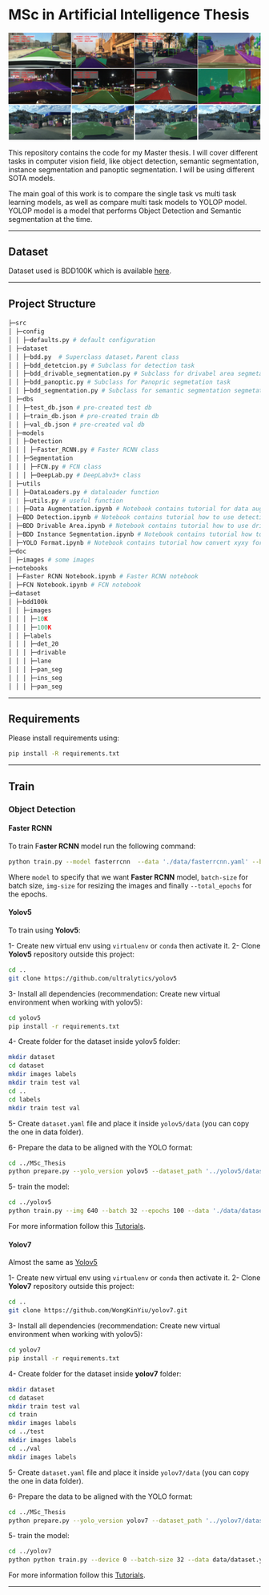 ﻿# MSc in Artificial Intelligence Thesis

![teaser](./doc/images/BDD100K.png)
 
 This repository contains the code for my Master thesis. I will cover different tasks in computer vision field, like object detection, semantic segmentation, instance segmentation and panoptic segmentation. I will be using different SOTA models.
 
 The main goal of this work is to compare the single task vs multi task learning models, as well as compare multi task models to YOLOP model. YOLOP model is a model that performs Object Detection and Semantic segmentation at the time.
 
 ---
 
 ## Dataset
 Dataset used is BDD100K which is available [here](https://www.bdd100k.com/).
 
 ---
 
 ## Project Structure
```python
├─src
│ ├─config
│ │ ├─defaults.py # default configuration
│ ├─dataset
│ │ ├─bdd.py  # Superclass dataset，Parent class
│ │ ├─bdd_detetcion.py # Subclass for detection task
│ │ ├─bdd_drivable_segmentation.py # Subclass for drivabel area segmetation task
│ │ ├─bdd_panoptic.py # Subclass for Panopric segmetation task
│ │ ├─bdd_segmentation.py # Subclass for semantic segmentation segmetation task
│ ├─dbs
│ │ ├─test_db.json # pre-created test db
│ │ ├─train_db.json # pre-created train db
│ │ ├─val_db.json # pre-created val db
│ ├─models
│ │ ├─Detection
│ │ │ ├─Faster_RCNN.py # Faster RCNN class
│ │ ├─Segmentation
│ │ │ ├─FCN.py # FCN class
│ │ │ ├─DeepLab.py # DeepLabv3+ class
│ ├─utils
│ │ ├─DataLoaders.py # dataloader function
| | ├─utils.py # useful function
| | ├─Data Augmentation.ipynb # Notebook contains tutorial for data augmentation
│ ├─BDD Detection.ipynb # Notebook contains tutorial how to use detection class
│ ├─BDD Drivable Area.ipynb # Notebook contains tutorial how to use drivable class
│ ├─BDD Instance Segmentation.ipynb # Notebook contains tutorial how to use instance segmentation class
│ ├─YOLO Format.ipynb # Notebook contains tutorial how convert xyxy format to yolo format
├─doc
│ ├─images # some images
├─notebooks
│ ├─Faster RCNN Notebook.ipynb # Faster RCNN notebook
│ ├─FCN Notebook.ipynb # FCN notebook
├─dataset
│ ├─bdd100k
│ │ ├─images
│ │ │ ├─10K
│ │ │ ├─100K
│ │ ├─labels
│ │ │ ├─det_20
│ │ │ ├─drivable
│ │ │ ├─lane
│ │ │ ├─pan_seg
│ │ │ ├─ins_seg
│ │ │ ├─pan_seg
```
---
## Requirements

Please install requirements using: 
```bash
pip install -R requirements.txt
```

---
## Train
### Object Detection
#### Faster RCNN
To train F**aster RCNN** model run the following command:
```bash
python train.py --model fasterrcnn  --data './data/fasterrcnn.yaml' --batch-size 32 --img-size 640 --total_epochs 20 --logger_path 'logs' --checkpoint_path 'checkpoints' --project 'Faster RCNN' --name 'version0' --num_workers 4 --pin_memory True 
```
Where `model` to specify that we want **Faster RCNN** model, `batch-size` for batch size, `img-size` for resizing the images and finally `--total_epochs` for the epochs.

#### Yolov5
To train using **Yolov5**:

1- Create new virtual env using `virtualenv` or `conda` then activate it.
2- Clone **Yolov5** repository outside this project:
```bash
cd ..
git clone https://github.com/ultralytics/yolov5
```
3- Install all dependencies (recommendation: Create new virtual environment when working with yolov5):
   ```bash
   cd yolov5
   pip install -r requirements.txt
   ```
4- Create folder for the dataset inside yolov5 folder:
```bash
mkdir dataset
cd dataset
mkdir images labels
mkdir train test val
cd ..
cd labels
mkdir train test val
```
5- Create `dataset.yaml` file and place it inside `yolov5/data` (you can copy the one in data folder).

6- Prepare the data to be aligned with the YOLO format:
```bash
cd ../MSc_Thesis
python prepare.py --yolo_version yolov5 --dataset_path '../yolov5/dataset' --data './data/yolo.yaml'
```
5- train the model:
```bash
cd ../yolov5
python train.py --img 640 --batch 32 --epochs 100 --data './data/dataset.yaml' --weights yolov5s.pt --optimizer Adam --name yolo5s_bdd
```
For more information follow this [Tutorials](https://github.com/ultralytics/yolov5/wiki/Train-Custom-Data).

#### Yolov7
Almost the same as [Yolov5](####Yolov5)

1- Create new virtual env using `virtualenv` or `conda` then activate it.
2- Clone **Yolov7** repository outside this project:
```bash
cd ..
git clone https://github.com/WongKinYiu/yolov7.git
```
3- Install all dependencies (recommendation: Create new virtual environment when working with yolov5):
   ```bash
   cd yolov7
   pip install -r requirements.txt
   ```
4- Create folder for the dataset inside **yolov7** folder:
```bash
mkdir dataset
cd dataset
mkdir train test val
cd train
mkdir images labels
cd ../test
mkdir images labels
cd ../val
mkdir images labels
```
5- Create `dataset.yaml` file and place it inside `yolov7/data` (you can copy the one in data folder).

6- Prepare the data to be aligned with the YOLO format:
```bash
cd ../MSc_Thesis
python prepare.py --yolo_version yolov7 --dataset_path '../yolov7/dataset' --data './data/yolo.yaml'
```
5- train the model:
```bash
cd ../yolov7
python python train.py --device 0 --batch-size 32 --data data/dataset.yaml --img 640 640  --epochs 100 --cfg cfg/training/yolov7-custom.yaml --weights 'yolov7_training.pt' --adam --name yolov7_bdd --hyp data/hyp.scratch.custom.yaml

```
For more information follow this [Tutorials](https://blog.paperspace.com/yolov7/).


---

